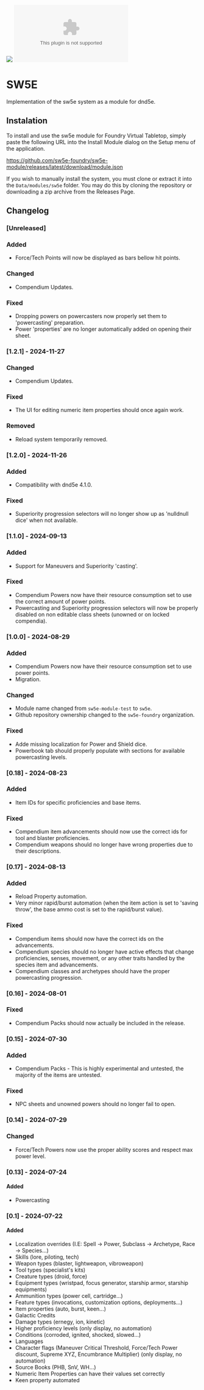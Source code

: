 ![](https://img.shields.io/badge/Foundry-v11-informational)
![Latest Release Download Count](https://img.shields.io/github/downloads/sw5e-foundry/sw5e-module/latest/module.zip) 

# SW5E

Implementation of the sw5e system as a module for dnd5e.

## Instalation

To install and use the sw5e module for Foundry Virtual Tabletop, simply paste the following URL into the Install Module dialog on the Setup menu of the application.

https://github.com/sw5e-foundry/sw5e-module/releases/latest/download/module.json

If you wish to manually install the system, you must clone or extract it into the `Data/modules/sw5e` folder. You may do this by cloning the repository or downloading a zip archive from the Releases Page.

## Changelog

### [Unreleased]

### Added

- Force/Tech Points will now be displayed as bars bellow hit points.

### Changed

- Compendium Updates.

### Fixed

- Dropping powers on powercasters now properly set them to 'powercasting' preparation.
- Power 'properties' are no longer automatically added on opening their sheet.

### [1.2.1] - 2024-11-27

### Changed

- Compendium Updates.

### Fixed

- The UI for editing numeric item properties should once again work.

### Removed

- Reload system temporarily removed.


### [1.2.0] - 2024-11-26

### Added

- Compatibility with dnd5e 4.1.0.

### Fixed

- Superiority progression selectors will no longer show up as 'nulldnull dice' when not available.

### [1.1.0] - 2024-09-13

### Added

- Support for Maneuvers and Superiority 'casting'.

### Fixed

- Compendium Powers now have their resource consumption set to use the correct amount of power points.
- Powercasting and Superiority progression selectors will now be properly disabled on non editable class sheets (unowned or on locked compendia).

### [1.0.0] - 2024-08-29

### Added

- Compendium Powers now have their resource consumption set to use power points.
- Migration.

### Changed

- Module name changed from `sw5e-module-test` to `sw5e`.
- Github repository ownership changed to the `sw5e-foundry` organization.

### Fixed

- Adde missing localization for Power and Shield dice.
- Powerbook tab should properly populate with sections for available powercasting levels.

### [0.18] - 2024-08-23

### Added

- Item IDs for specific proficiencies and base items.

### Fixed

- Compendium item advancements should now use the correct ids for tool and blaster proficiencies.
- Compendium weapons should no longer have wrong properties due to their descriptions.

### [0.17] - 2024-08-13

### Added

- Reload Property automation.
- Very minor rapid/burst automation (when the item action is set to 'saving throw', the base ammo cost is set to the rapid/burst value).

### Fixed

- Compendium items should now have the correct ids on the advancements.
- Compendium species should no longer have active effects that change proficiencies, senses, movement, or any other traits handled by the species item and advancements.
- Compendium classes and archetypes should have the proper powercasting progression.

### [0.16] - 2024-08-01

### Fixed

- Compendium Packs should now actually be included in the release.

### [0.15] - 2024-07-30

### Added

- Compendium Packs - This is highly experimental and untested, the majority of the items are untested.

### Fixed

- NPC sheets and unowned powers should no longer fail to open.

### [0.14] - 2024-07-29

### Changed

- Force/Tech Powers now use the proper ability scores and respect max power level.

### [0.13] - 2024-07-24

#### Added

- Powercasting

### [0.1] - 2024-07-22

#### Added

- Localization overrides (I.E: Spell -> Power, Subclass -> Archetype, Race -> Species...)
- Skills (lore, piloting, tech)
- Weapon types (blaster, lightweapon, vibroweapon)
- Tool types (specialist's kits)
- Creature types (droid, force)
- Equipment types (wristpad, focus generator, starship armor, starship equipments)
- Ammunition types (power cell, cartridge...)
- Feature types (invocations, customization options, deployments...)
- Item properties (auto, burst, keen...)
- Galactic Credits
- Damage types (ernegy, ion, kinetic)
- Higher proficiency levels (only display, no automation)
- Conditions (corroded, ignited, shocked, slowed...)
- Languages
- Character flags (Maneuver Critical Threshold, Force/Tech Power discount, Supreme XYZ, Encumbrance Multiplier) (only display, no automation)
- Source Books (PHB, SnV, WH...)
- Numeric Item Properties can have their values set correctly
- Keen property automated
